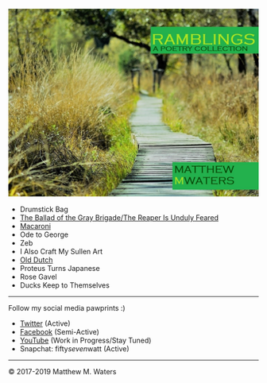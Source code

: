 ![Ramblings front cover](https://github.com/MattTheBobcat/RAMBLINGS/blob/master/Ramblings_Frontcover.jpeg)

- Drumstick Bag
- [The Ballad of the Gray Brigade/The Reaper Is Unduly Feared](https://github.com/MattTheBobcat/RAMBLINGS/blob/master/Gray%20Brigade.pdf)
- [Macaroni](https://github.com/MattTheBobcat/RAMBLINGS/blob/master/Macaroni.pdf)
- Ode to George
- Zeb
- I Also Craft My Sullen Art
- [Old Dutch](https://github.com/MattTheBobcat/RAMBLINGS/blob/master/Old_Dutch.pdf)
- Proteus Turns Japanese
- Rose Gavel
- Ducks Keep to Themselves

***

Follow my social media pawprints :)
- [Twitter](https://www.twitter.com/mistermorethan4) (Active)
- [Facebook](https://www.facebook.com/mistermorethanfour) (Semi-Active)
- [YouTube](https://www.youtube.com/channel/UC_s-VK6XwokSy5d3wrHNXOQ) (Work in Progress/Stay Tuned)
- Snapchat: fifty*seven*watt (Active)

***

© 2017-2019 Matthew M. Waters

